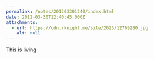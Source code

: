 ```yaml
---
permalink: /notes/201203301240/index.html
date: 2012-03-30T12:40:45.000Z
attachments:
  - url: https://cdn.rknight.me/site/2025/12769280.jpg
    alt: null
---
```


This is living
